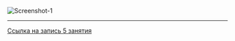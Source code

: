 
![Screenshot-1](screenshot-1.png)

---

[Ссылка на запись 5 занятия](https://us02web.zoom.us/rec/share/26s7XbAQI3ueModIy3-eD-TekWw1q0sjTlLfFt7tUydcYd5aRslr5PceI0OGyjKa.r7C7javQp9ERBs-y)
